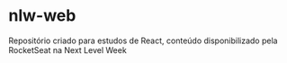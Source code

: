 # nlw-web

Repositório criado para estudos de React, conteúdo disponibilizado pela RocketSeat na Next Level Week
